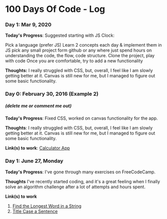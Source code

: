 # 100 Days Of Code - Log

### Day 1: Mar 9, 2020

**Today's Progress**: Suggested starting with JS Clock:

Pick a language (prefer JS)
Learn 2 concepts each day & implement them in JS
pick any small project form github or any where just spend hours on understanding the code, the flow, code structure.
Clone the project, play with code
Once you are comfortable, try to add a new functionality

**Thoughts:** I really struggled with CSS, but, overall, I feel like I am slowly getting better at it. Canvas is still new for me, but I managed to figure out some basic functionality.


### Day 0: February 30, 2016 (Example 2)
##### (delete me or comment me out)

**Today's Progress**: Fixed CSS, worked on canvas functionality for the app.

**Thoughts**: I really struggled with CSS, but, overall, I feel like I am slowly getting better at it. Canvas is still new for me, but I managed to figure out some basic functionality.

**Link(s) to work**: [Calculator App](http://www.example.com)


### Day 1: June 27, Monday

**Today's Progress**: I've gone through many exercises on FreeCodeCamp.

**Thoughts** I've recently started coding, and it's a great feeling when I finally solve an algorithm challenge after a lot of attempts and hours spent.

**Link(s) to work**
1. [Find the Longest Word in a String](https://www.freecodecamp.com/challenges/find-the-longest-word-in-a-string)
2. [Title Case a Sentence](https://www.freecodecamp.com/challenges/title-case-a-sentence)
